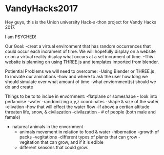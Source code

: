 # VandyHacks2017

Hey guys,
  this is the Union university Hack-a-thon project for Vandy Hacks 2017. 

I am PSYCHED!

Our Goal:
-creat a virtual environment that has random occurrences that could occur each incrament of time. We will hopefully display on a website      or on a virtual reality display what occurs at a set incrament of time. 
-This website is planning on using THREE.js and templates imported from blender. 


Potiential Problems we will need to overcome:
  -Using Blender or THREE.js to inovate our animations
  -how and where to ask the user how long we should simulate over what amount of time
  -what enviornment(s) should we do and create
  
  
  
Things to be to to inclue in envornment: 
  -flatplane or someshape 
    - look into perlanoise
  -water
    -randomizing x,y,z coordinates
    -shape & size of the water
  -elivation
    -how that will effect the water flow
    -if above a certian altitude threaten life, snow, & civilazation
  -civilazation
    - # of people (both male and famale)
  - natureal animals in the envornment
    - animals movement in relation to food & water
    -hibernation
    -growth of packs
  -vegitations
    -different types of plants that can grow
    -vegitation that can grow, and if it is edible
    - different seasons that could grow. 
